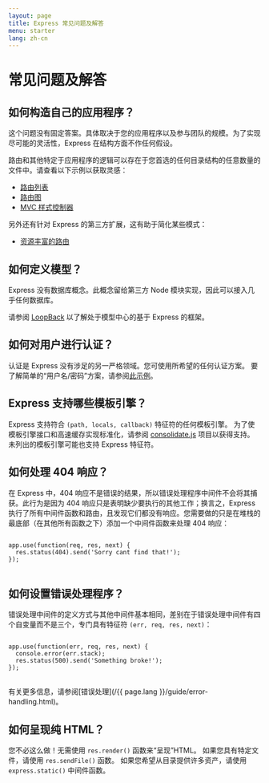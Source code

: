 ```yaml
---
layout: page
title: Express 常见问题及解答
menu: starter
lang: zh-cn
---
```

<!---
 Copyright (c) 2016 StrongLoop, IBM, and Express Contributors
 License: MIT
-->

# 常见问题及解答

## 如何构造自己的应用程序？

这个问题没有固定答案。具体取决于您的应用程序以及参与团队的规模。为了实现尽可能的灵活性，Express 在结构方面不作任何假设。

路由和其他特定于应用程序的逻辑可以存在于您首选的任何目录结构的任意数量的文件中。请查看以下示例以获取灵感：

* [路由列表](https://github.com/strongloop/express/blob/4.13.1/examples/route-separation/index.js#L32-47)
* [路由图](https://github.com/strongloop/express/blob/4.13.1/examples/route-map/index.js#L52-L66)
* [MVC 样式控制器](https://github.com/strongloop/express/tree/master/examples/mvc)

另外还有针对 Express 的第三方扩展，这有助于简化某些模式：

* [资源丰富的路由](https://github.com/expressjs/express-resource)

## 如何定义模型？

Express 没有数据库概念。此概念留给第三方 Node 模块实现，因此可以接入几乎任何数据库。

请参阅 [LoopBack](http://loopback.io) 以了解处于模型中心的基于 Express 的框架。

## 如何对用户进行认证？

认证是 Express 没有涉足的另一严格领域。您可使用所希望的任何认证方案。
要了解简单的“用户名/密码”方案，请参阅[此示例](https://github.com/strongloop/express/tree/master/examples/auth)。


## Express 支持哪些模板引擎？

Express 支持符合 `(path, locals, callback)` 特征符的任何模板引擎。
为了使模板引擎接口和高速缓存实现标准化，请参阅 [consolidate.js](https://github.com/visionmedia/consolidate.js) 项目以获得支持。未列出的模板引擎可能也支持 Express 特征符。

## 如何处理 404 响应？

在 Express 中，404 响应不是错误的结果，所以错误处理程序中间件不会将其捕获。此行为是因为 404 响应只是表明缺少要执行的其他工作；换言之，Express 执行了所有中间件函数和路由，且发现它们都没有响应。您需要做的只是在堆栈的最底部（在其他所有函数之下）添加一个中间件函数来处理 404 响应：

<pre>
<code class="language-javascript" translate="no">
app.use(function(req, res, next) {
  res.status(404).send('Sorry cant find that!');
});
</code>
</pre>

## 如何设置错误处理程序？

错误处理中间件的定义方式与其他中间件基本相同，差别在于错误处理中间件有四个自变量而不是三个，专门具有特征符 `(err, req, res, next)`：

<pre>
<code class="language-javascript" translate="no">
app.use(function(err, req, res, next) {
  console.error(err.stack);
  res.status(500).send('Something broke!');
});
</code>
</pre>

有关更多信息，请参阅[错误处理](/{{ page.lang }}/guide/error-handling.html)。

## 如何呈现纯 HTML？

您不必这么做！无需使用 `res.render()` 函数来“呈现”HTML。
如果您具有特定文件，请使用 `res.sendFile()` 函数。
如果您希望从目录提供许多资产，请使用 `express.static()` 中间件函数。
